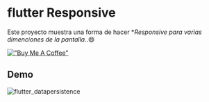 # flutter Responsive

 Este proyecto muestra una forma de hacer **Responsive para varias dimenciones de la pantalla*..:smile:


[!["Buy Me A Coffee"](https://www.buymeacoffee.com/assets/img/custom_images/orange_img.png)](https://www.buymeacoffee.com/jmezquita)

## Demo

![flutter_datapersistence](/capture/screen1.gif)
